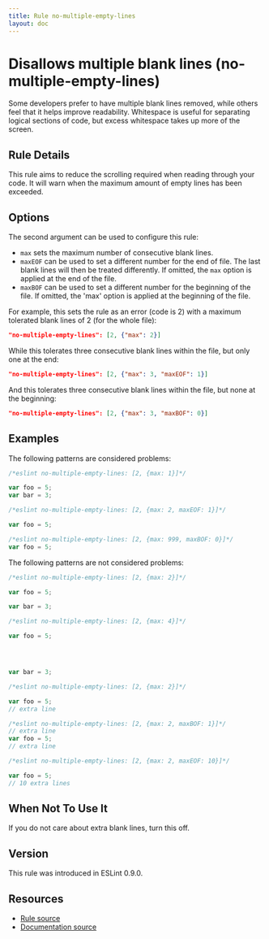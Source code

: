 ```yaml
---
title: Rule no-multiple-empty-lines
layout: doc
---
```

<!-- Note: No pull requests accepted for this file. See README.md in the root directory for details. -->
# Disallows multiple blank lines (no-multiple-empty-lines)

Some developers prefer to have multiple blank lines removed, while others feel that it helps improve readability. Whitespace is useful for separating logical sections of code, but excess whitespace takes up more of the screen.


## Rule Details

This rule aims to reduce the scrolling required when reading through your code. It will warn when the maximum amount of empty lines has been exceeded.

## Options

The second argument can be used to configure this rule:

* `max` sets the maximum number of consecutive blank lines.
* `maxEOF` can be used to set a different number for the end of file. The last
  blank lines will then be treated differently. If omitted, the `max` option is
  applied at the end of the file.
* `maxBOF` can be used to set a different number for the beginning of the file.
  If omitted, the 'max' option is applied at the beginning of the file.

For example, this sets the rule as an error (code is 2) with a maximum
tolerated blank lines of 2 (for the whole file):

```json
"no-multiple-empty-lines": [2, {"max": 2}]
```

While this tolerates three consecutive blank lines within the file, but only
one at the end:

```json
"no-multiple-empty-lines": [2, {"max": 3, "maxEOF": 1}]
```

And this tolerates three consecutive blank lines within the file, but none at
the beginning:

```json
"no-multiple-empty-lines": [2, {"max": 3, "maxBOF": 0}]
```


## Examples

The following patterns are considered problems:

```js
/*eslint no-multiple-empty-lines: [2, {max: 1}]*/

var foo = 5;
var bar = 3;

```

```js
/*eslint no-multiple-empty-lines: [2, {max: 2, maxEOF: 1}]*/

var foo = 5;
```

```js
/*eslint no-multiple-empty-lines: [2, {max: 999, maxBOF: 0}]*/
var foo = 5;
```

The following patterns are not considered problems:

```js
/*eslint no-multiple-empty-lines: [2, {max: 2}]*/

var foo = 5;

var bar = 3;
```

```js
/*eslint no-multiple-empty-lines: [2, {max: 4}]*/

var foo = 5;




var bar = 3;
```

```js
/*eslint no-multiple-empty-lines: [2, {max: 2}]*/

var foo = 5;
// extra line
```

```js
/*eslint no-multiple-empty-lines: [2, {max: 2, maxBOF: 1}]*/
// extra line
var foo = 5;
// extra line
```

```js
/*eslint no-multiple-empty-lines: [2, {max: 2, maxEOF: 10}]*/

var foo = 5;
// 10 extra lines
```

## When Not To Use It

If you do not care about extra blank lines, turn this off.

## Version

This rule was introduced in ESLint 0.9.0.

## Resources

* [Rule source](https://github.com/eslint/eslint/tree/master/lib/rules/no-multiple-empty-lines.js)
* [Documentation source](https://github.com/eslint/eslint/tree/master/docs/rules/no-multiple-empty-lines.md)
